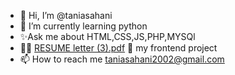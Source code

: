 - 👋 Hi, I’m @taniasahani 
- 🌱 I’m currently learning python
- ✨Ask me about HTML,CSS,JS,PHP,MYSQl
- 👨‍💻 [RESUME letter (3).pdf](https://github.com/taniasahani/taniasahani/files/10301687/RESUME.letter.3.pdf)
  📄 my frontend project
- 📫 How to reach me taniasahani2002@gmail.com

<!---
taniasahani/taniasahani is a ✨ special ✨ repository because its `README.md` (this file) appears on your GitHub profile.
You can click the Preview link to take a look at your changes.
--->
